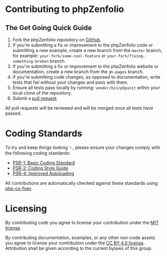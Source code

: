 # Contributing to phpZenfolio

## The Get Going Quick Guide

1. Fork the phpZenfolio repository on [GitHub](https://github.com/lildude/phpZenfolio).
2. If you're submitting a fix or improvement to the phpZenfolio code or submitting a new example, create a new branch from the `master` branch, for example: `your-fork/some-cool-feature` or `your-fork/fixing-something-broken` branch.
3. If you're submitting a fix or improvement to the phpZenfolio website or documentation, create a new branch from the `gh-pages` branch.
4. If you're submitting code changes, as opposed to documentation, write tests that fail without your changes and pass with them.
5. Ensure all tests pass locally by running: `vendor/bin/phpunit` within your local clone of the repository.
6. Submit a [pull request](https://help.github.com/articles/using-pull-requests/).

All pull requests will be reviewed and will be merged once all tests have passed.

# Coding Standards

To try and keep things looking :sparkles:, please ensure your changes comply with the following coding standards:

 * [PSR-1: Basic Coding Standard](http://www.php-fig.org/psr/psr-1/)
 * [PSR-2: Coding Style Guide](http://www.php-fig.org/psr/psr-2/)
 * [PSR-4: Improved Autoloading](http://www.php-fig.org/psr/psr-4/)

All contributions are automatically checked against these standards using [php-cs-fixer](http://cs.sensiolabs.org/).

# Licensing

By contributing code you agree to license your contribution under the [MIT license](https://opensource.org/licenses/MIT).

By contributing documentation, examples, or any other non-code assets you agree to license your contribution under the [CC BY 4.0 license](https://creativecommons.org/licenses/by/4.0/). Attribution shall be given according to the current bylaws of this group.
